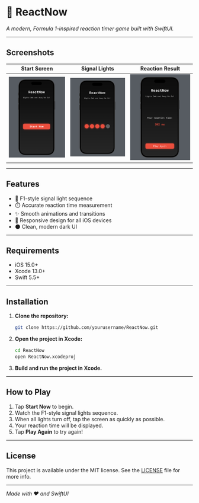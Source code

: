 # 🚦 ReactNow

_A modern, Formula 1-inspired reaction timer game built with SwiftUI._

---

## Screenshots

| Start Screen | Signal Lights | Reaction Result |
|:---:|:---:|:---:|
| ![Start Screen](screenshots/start.png) | ![Signal Lights](screenshots/lights.png) | ![Result](screenshots/result.png) |

---

## Features

- 🏁 F1-style signal light sequence
- ⏱️ Accurate reaction time measurement
- ✨ Smooth animations and transitions
- 📱 Responsive design for all iOS devices
- 🌑 Clean, modern dark UI

---

## Requirements

- iOS 15.0+
- Xcode 13.0+
- Swift 5.5+

---

## Installation

1. **Clone the repository:**
   ```bash
   git clone https://github.com/yourusername/ReactNow.git
   ```
2. **Open the project in Xcode:**
   ```bash
   cd ReactNow
   open ReactNow.xcodeproj
   ```
3. **Build and run the project in Xcode.**

---

## How to Play

1. Tap **Start Now** to begin.
2. Watch the F1-style signal lights sequence.
3. When all lights turn off, tap the screen as quickly as possible.
4. Your reaction time will be displayed.
5. Tap **Play Again** to try again!

---

## License

This project is available under the MIT license. See the [LICENSE](LICENSE) file for more info.

---

_Made with ❤️ and SwiftUI_ 